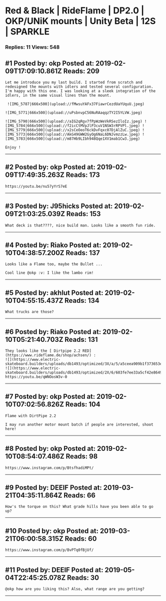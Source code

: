 # Red &amp; Black &#124; RideFlame &#124; DP2.0 &#124; OKP/UNiK mounts &#124; Unity Beta &#124; 12S &#124; SPARKLE

### Replies: 11 Views: 548

## \#1 Posted by: okp Posted at: 2019-02-09T17:09:10.861Z Reads: 209

```
Let me introduce you my last build. I started from scratch and redesigned the mounts with idlers and tested several configuration. I'm happy with this one. I was looking at a sleek integration of the idlers, in the same visual lines than the mount.

 ![IMG_5787|666x500](upload://fMwsuYAFx37FiawrCezdUaYUquU.jpeg)

![IMG_5771|666x500](upload://uPsbnvpC56NuRAaqqzTY2I5YLVW.jpeg) 

![IMG_5790|666x500](upload://aIG2qRgv7fPpWzWeVkRSezIloIz.jpeg) ![IMG_5784|666x500](upload://f2icCtMVpJlP3cuV1NSW3rRPVPl.jpeg) ![IMG_5779|666x500](upload://x2sCeOeoT6ckDvFqxc07DjAlZuC.jpeg) ![IMG_5773|666x500](upload://AkG49GWW2GyOg6NaL6DNJvmzzLw.jpeg) ![IMG_5783|666x500](upload://m87Hb9LIbh948Qqe1XV1mab1Cw3.jpeg) 

Enjoy !
```

---
## \#2 Posted by: okp Posted at: 2019-02-09T17:49:35.263Z Reads: 173

```
https://youtu.be/nu57yYrS7eE
```

---
## \#3 Posted by: J95hicks Posted at: 2019-02-09T21:03:25.039Z Reads: 153

```
What deck is that????, nice build man. Looks like a smooth fun ride.
```

---
## \#4 Posted by: Riako Posted at: 2019-02-10T04:38:57.200Z Reads: 137

```
Looks like a Flame too, maybe the Bullet ... 

Cool line @okp :v: I like the lambo rim!
```

---
## \#5 Posted by: akhlut Posted at: 2019-02-10T04:55:15.437Z Reads: 134

```
What trucks are those?
```

---
## \#6 Posted by: Riako Posted at: 2019-02-10T05:21:40.703Z Reads: 131

```
They looks like the [ Dirtpipe 2.2 RED](https://www.rideflame.de/shop/achsen/) :
![](https://www.electric-skateboard.builders/uploads/db1493/optimized/3X/a/5/a5ceea909b1f373653e21d7d72643e1a16f78193_1_666x500.JPG)
![](https://www.electric-skateboard.builders/uploads/db1493/optimized/2X/6/603fe7ee33a5cf42e8649b1b6976134e7cbb8fee_1_666x500.jpg)
https://youtu.be/qWNOosW3v-0
```

---
## \#7 Posted by: okp Posted at: 2019-02-10T07:02:56.826Z Reads: 104

```
Flame with DirtPipe 2.2

I may run another motor mount batch if people are interested, shoot here!
```

---
## \#8 Posted by: okp Posted at: 2019-02-10T08:54:07.486Z Reads: 98

```
https://www.instagram.com/p/BtsfhadiMPt/
```

---
## \#9 Posted by: DEEIF Posted at: 2019-03-21T04:35:11.864Z Reads: 66

```
How's the torque on this? What grade hills have you been able to go up?
```

---
## \#10 Posted by: okp Posted at: 2019-03-21T06:00:58.315Z Reads: 60

```
https://www.instagram.com/p/BvPTq0fBjUf/
```

---
## \#11 Posted by: DEEIF Posted at: 2019-05-04T22:45:25.078Z Reads: 30

```
@okp how are you liking this? Also, what range are you getting?
```

---
